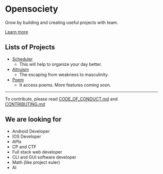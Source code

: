 # Opensociety

Grow by building and creating useful projects with team.

[Learn more](https://github.com/lockedsociety/lockedsociety.github.io/blob/gh-pages/README.md)

## Lists of Projects

- [Scheduler](https://lockedsociety.github.io/scheduler)
    - This will help to organize your day better. 
- [Altruism](https://lockedsociety.github.io/altruism)
    - The escaping from weakness to masculinity.
- [Poem](https://lockedsociety.github.io/books)
    - It access poems. More features coming soon.

***

To contribute, please read [CODE_OF_CONDUCT.md](CODE_OF_CONDUCT.md)
and [CONTRIBUTING.md](CONTRIBUTING.md)

## We are looking for

- Android Developer
- IOS Developer
- APIs
- CP and CTF
- Full stack web developer
- CLI and GUI software developer
- Math (like project euler)
- AI
